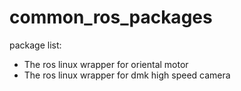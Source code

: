 # common_ros_packages

package list:

- The ros linux wrapper for oriental motor
- The ros linux wrapper for dmk high speed camera
